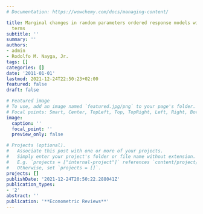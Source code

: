 ```yaml
---
# Documentation: https://wowchemy.com/docs/managing-content/

title: Marginal changes in random parameters ordered response models with interaction
  terms
subtitle: ''
summary: ''
authors:
- admin
- Rodolfo M. Nayga, Jr.
tags: []
categories: []
date: '2011-01-01'
lastmod: 2021-12-24T22:50:23+02:00
featured: false
draft: false

# Featured image
# To use, add an image named `featured.jpg/png` to your page's folder.
# Focal points: Smart, Center, TopLeft, Top, TopRight, Left, Right, BottomLeft, Bottom, BottomRight.
image:
  caption: ''
  focal_point: ''
  preview_only: false

# Projects (optional).
#   Associate this post with one or more of your projects.
#   Simply enter your project's folder or file name without extension.
#   E.g. `projects = ["internal-project"]` references `content/project/deep-learning/index.md`.
#   Otherwise, set `projects = []`.
projects: []
publishDate: '2021-12-24T20:50:22.288041Z'
publication_types:
- '2'
abstract: ''
publication: '**Econometric Reviews**'
---
```

